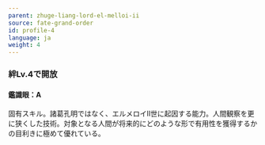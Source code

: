 ```yaml
---
parent: zhuge-liang-lord-el-melloi-ii
source: fate-grand-order
id: profile-4
language: ja
weight: 4
---
```


### 絆Lv.4で開放

#### 鑑識眼：A

固有スキル。諸葛孔明ではなく、エルメロイⅡ世に起因する能力。人間観察を更に狭くした技術。対象となる人間が将来的にどのような形で有用性を獲得するかの目利きに極めて優れている。

